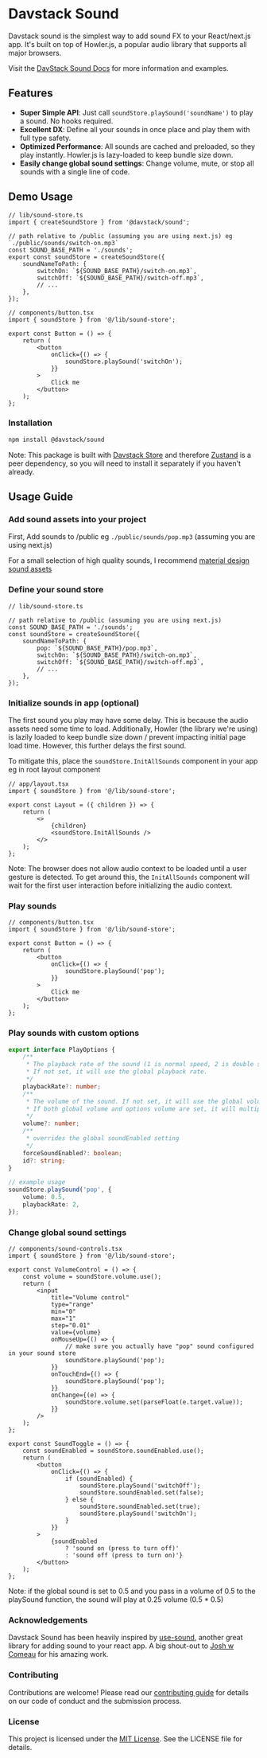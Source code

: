 # Davstack Sound

Davstack sound is the simplest way to add sound FX to your React/next.js app. It's built on top of Howler.js, a popular audio library that supports all major browsers.

Visit the [DavStack Sound Docs](https://davstack.com/sound/overview) for more information and examples.

## Features

- **Super Simple API**: Just call `soundStore.playSound('soundName')` to play a sound. No hooks required.
- **Excellent DX**: Define all your sounds in once place and play them with full type safety.
- **Optimized Performance**: All sounds are cached and preloaded, so they play instantly. Howler.js is lazy-loaded to keep bundle size down.
- **Easily change global sound settings**: Change volume, mute, or stop all sounds with a single line of code.

## Demo Usage

```tsx
// lib/sound-store.ts
import { createSoundStore } from '@davstack/sound';

// path relative to /public (assuming you are using next.js) eg `./public/sounds/switch-on.mp3`
const SOUND_BASE_PATH = './sounds';
export const soundStore = createSoundStore({
	soundNameToPath: {
		switchOn: `${SOUND_BASE_PATH}/switch-on.mp3`,
		switchOff: `${SOUND_BASE_PATH}/switch-off.mp3`,
		// ...
	},
});

// components/button.tsx
import { soundStore } from '@/lib/sound-store';

export const Button = () => {
	return (
		<button
			onClick={() => {
				soundStore.playSound('switchOn');
			}}
		>
			Click me
		</button>
	);
};
```

### Installation

```bash
npm install @davstack/sound
```

Note: This package is built with [Davstack Store](https://davstack.com/store/overview) and therefore [Zustand](https://github.com/pmndrs/zustand) is a peer dependency, so you will need to install it separately if you haven't already.

## Usage Guide

### Add sound assets into your project

First, Add sounds to /public eg `./public/sounds/pop.mp3` (assuming you are using next.js)

For a small selection of high quality sounds, I recommend [material design sound assets](https://m2.material.io/design/sound/sound-resources.html#)

### Define your sound store

```tsx
// lib/sound-store.ts

// path relative to /public (assuming you are using next.js)
const SOUND_BASE_PATH = './sounds';
const soundStore = createSoundStore({
	soundNameToPath: {
		pop: `${SOUND_BASE_PATH}/pop.mp3`,
		switchOn: `${SOUND_BASE_PATH}/switch-on.mp3`,
		switchOff: `${SOUND_BASE_PATH}/switch-off.mp3`,
		// ...
	},
});
```

### Initialize sounds in app (optional)

The first sound you play may have some delay. This is because the audio assets need some time to load.
Additionally, Howler (the library we're using) is lazily loaded to keep bundle size down / prevent impacting initial page load time. However, this further delays the first sound.

To mitigate this, place the `soundStore.InitAllSounds` component in your app eg in root layout component

```tsx
// app/layout.tsx
import { soundStore } from '@/lib/sound-store';

export const Layout = ({ children }) => {
	return (
		<>
			{children}
			<soundStore.InitAllSounds />
		</>
	);
};
```

Note: The browser does not allow audio context to be loaded until a user gesture is detected. To get around this, the `InitAllSounds` component will wait for the first user interaction before initializing the audio context.

### Play sounds

```tsx
// components/button.tsx
import { soundStore } from '@/lib/sound-store';

export const Button = () => {
	return (
		<button
			onClick={() => {
				soundStore.playSound('pop');
			}}
		>
			Click me
		</button>
	);
};
```

### Play sounds with custom options

<!--  warning: if making any changes to the type descriptions here ensure to keep the actual type doc stirngs updated too -->

```ts
export interface PlayOptions {
	/**
	 * The playback rate of the sound (1 is normal speed, 2 is double speed, 0.5 is half speed)
	 * If not set, it will use the global playback rate.
	 */
	playbackRate?: number;
	/**
	 * The volume of the sound. If not set, it will use the global volume.
	 * If both global volume and options volume are set, it will multiply them.
	 */
	volume?: number;
	/**
	 * overrides the global soundEnabled setting
	 */
	forceSoundEnabled?: boolean;
	id?: string;
}

// example usage
soundStore.playSound('pop', {
	volume: 0.5,
	playbackRate: 2,
});
```

### Change global sound settings

```tsx
// components/sound-controls.tsx
import { soundStore } from '@/lib/sound-store';

export const VolumeControl = () => {
	const volume = soundStore.volume.use();
	return (
		<input
			title="Volume control"
			type="range"
			min="0"
			max="1"
			step="0.01"
			value={volume}
			onMouseUp={() => {
				// make sure you actually have "pop" sound configured in your sound store
				soundStore.playSound('pop');
			}}
			onTouchEnd={() => {
				soundStore.playSound('pop');
			}}
			onChange={(e) => {
				soundStore.volume.set(parseFloat(e.target.value));
			}}
		/>
	);
};

export const SoundToggle = () => {
	const soundEnabled = soundStore.soundEnabled.use();
	return (
		<button
			onClick={() => {
				if (soundEnabled) {
					soundStore.playSound('switchOff');
					soundStore.soundEnabled.set(false);
				} else {
					soundStore.soundEnabled.set(true);
					soundStore.playSound('switchOn');
				}
			}}
		>
			{soundEnabled
				? 'sound on (press to turn off)'
				: 'sound off (press to turn on)'}
		</button>
	);
};
```

Note: if the global sound is set to 0.5 and you pass in a volume of 0.5 to the playSound function, the sound will play at 0.25 volume (0.5 \* 0.5)

### Acknowledgements

Davstack Sound has been heavily inspired by [use-sound](https://www.npmjs.com/package/use-sound), another great library for adding sound to your react app. A big shout-out to [Josh w Comeau](https://www.joshwcomeau.com/react/announcing-use-sound-react-hook) for his amazing work.

### Contributing

Contributions are welcome! Please read our [contributing guide](link-to-contributing-guide) for details on our code of conduct and the submission process.

### License

This project is licensed under the [MIT License](link-to-license). See the LICENSE file for details.
